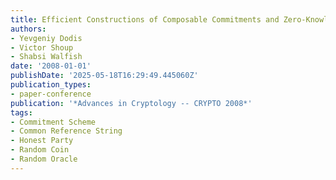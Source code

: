 ```yaml
---
title: Efficient Constructions of Composable Commitments and Zero-Knowledge Proofs
authors:
- Yevgeniy Dodis
- Victor Shoup
- Shabsi Walfish
date: '2008-01-01'
publishDate: '2025-05-18T16:29:49.445060Z'
publication_types:
- paper-conference
publication: '*Advances in Cryptology -- CRYPTO 2008*'
tags:
- Commitment Scheme
- Common Reference String
- Honest Party
- Random Coin
- Random Oracle
---
```

